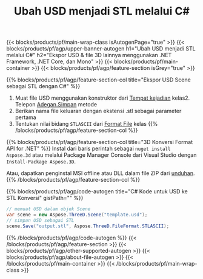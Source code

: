 ﻿---
title: Ubah USD menjadi STL melalui C# 
description: Konversi USD & file 3D lainnya menggunakan .NET API
url: /id/net/conversion/usd-to-stl/
family: 3d
platformtag: net
feature: conversion
informat: USD
outformat: STL
otherformats: OBJ DXF DAE DRC RVM STL ASE FBX 
---
{{< blocks/products/pf/main-wrap-class isAutogenPage="true" >}}
{{< blocks/products/pf/agp/upper-banner-autogen h1="Ubah USD menjadi STL melalui C#" h2="Ekspor USD & file 3D lainnya menggunakan .NET Framework, .NET Core, dan Mono" >}}
{{< blocks/products/pf/main-container >}}
{{< blocks/products/pf/agp/feature-section isGrey="true" >}}

{{% blocks/products/pf/agp/feature-section-col title="Ekspor USD Scene sebagai STL dengan C#" %}}
1. Muat file USD menggunakan konstruktor dari [Tempat kejadian](https://apireference.aspose.com/3d/net/aspose.threed/scene) kelas2. Telepon [Adegan.Simpan](https://apireference.aspose.com/3d/net/aspose.threed/scene/methods/save/index) metode
3. Berikan nama file keluaran dengan ekstensi .stl sebagai parameter pertama
4. Tentukan nilai bidang `STLASCII` dari [Format File](https://apireference.aspose.com/3d/net/aspose.threed/fileformat/fields/index) kelas
{{% /blocks/products/pf/agp/feature-section-col %}}

{{% blocks/products/pf/agp/feature-section-col title="3D Konversi Format API for .NET" %}}
Instal dari baris perintah sebagai ```nuget install Aspose.3d``` atau melalui Package Manager Console dari Visual Studio dengan ```Install-Package Aspose.3D```.

Atau, dapatkan penginstal MSI offline atau DLL dalam file ZIP dari [unduhan](https://downloads.aspose.com/3d/net).
{{% /blocks/products/pf/agp/feature-section-col %}}

{{% blocks/products/pf/agp/code-autogen title="C# Kode untuk USD ke STL Konversi" gistPath="" %}}
```cs
// memuat USD dalam objek Scene 
var scene = new Aspose.ThreeD.Scene("template.usd");
// simpan USD sebagai STL 
scene.Save("output.stl", Aspose.ThreeD.FileFormat.STLASCII);

```
{{% /blocks/products/pf/agp/code-autogen %}}
{{< /blocks/products/pf/agp/feature-section >}}
{{< blocks/products/pf/agp/other-supported-autogen >}}
{{< blocks/products/pf/agp/about-file-autogen >}}
{{< /blocks/products/pf/main-container >}}
{{< /blocks/products/pf/main-wrap-class >}}